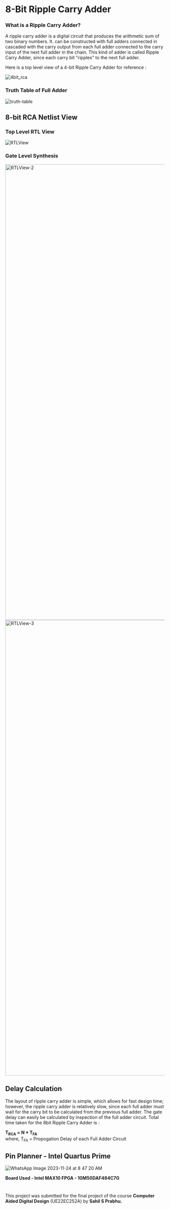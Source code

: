 # 8-Bit Ripple Carry Adder

### What is a Ripple Carry Adder?
A ripple carry adder is a digital circuit that produces the arithmetic sum of two binary numbers. It. can be constructed with full adders connected in cascaded with the carry output from each full adder connected to the carry input of the next full adder in the chain. This kind of adder is called Ripple Carry Adder, since each carry bit "ripples" to the next full adder.

Here is a top level view of a 4-bit Ripple Carry Adder for reference : <br>

![4bit_rca](https://github.com/SahilPrabhu/CADD_Project/assets/92974277/2bfc98bd-3959-434f-81ae-e5547708cdc1)

### Truth Table of Full Adder
![truth-table](https://github.com/SahilPrabhu/CADD_Project/assets/92974277/27793318-22e5-4c61-aefb-9bc38756f3e0)

## 8-bit RCA Netlist View
### Top Level RTL View 
![RTLView](https://github.com/SahilPrabhu/RippleCarryAdder/assets/92974277/22ccf9eb-1e12-4598-b59d-0341b0eb7205)


### Gate Level Synthesis
<img width="1440" alt="RTLView-2" src="https://github.com/SahilPrabhu/RippleCarryAdder/assets/92974277/280a6d7f-d5b5-4200-ae2e-45acd0faa568">

<img width="1440" alt="RTLView-3" src="https://github.com/SahilPrabhu/RippleCarryAdder/assets/92974277/b075da34-9b28-4a83-bba1-f6b77d8b5f64">


## Delay Calculation
The layout of ripple carry adder is simple, which allows for fast design time; however, the ripple carry adder is relatively slow, since each full adder must wait for the carry bit to be calculated from the previous full adder. The gate delay can easily be calculated by inspection of the full adder circuit. 
Total time taken for the 8bit Ripple Carry Adder is : <br>

<strong>T<sub>RCA</sub> = N * T<sub>FA</sub> <br></strong>
where, T<sub>FA</sub> = Propogation Delay of each Full Adder Circuit


## Pin Planner - Intel Quartus Prime
![WhatsApp Image 2023-11-24 at 8 47 20 AM](https://github.com/SahilPrabhu/RippleCarryAdder/assets/92974277/bb8049c5-6e6e-4ed4-8b22-4921460d0f9c)

<strong>Board Used - Intel MAX10 FPGA - 10M50DAF484C7G</strong>
#
This project was submitted for the final project of the course <strong>Computer Aided Digital Design</strong> (UE22EC252A) by <strong>Sahil S Prabhu.</strong>
